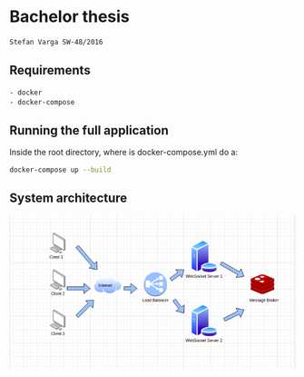 # Bachelor thesis
``` bash
Stefan Varga SW-48/2016
```

## Requirements
``` bash
- docker
- docker-compose
```

## Running the full application
Inside the root directory, where is docker-compose.yml do a:
``` bash
docker-compose up --build
```

## System architecture

![Architecture](https://github.com/classicdocs/chatapp/blob/master/architecture.png)

